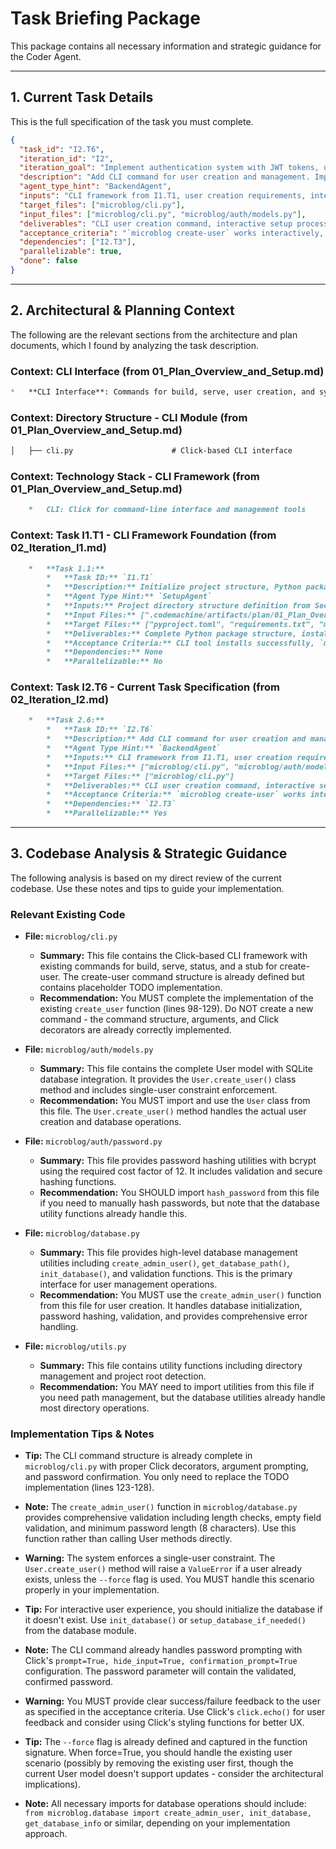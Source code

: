 # Task Briefing Package

This package contains all necessary information and strategic guidance for the Coder Agent.

---

## 1. Current Task Details

This is the full specification of the task you must complete.

```json
{
  "task_id": "I2.T6",
  "iteration_id": "I2",
  "iteration_goal": "Implement authentication system with JWT tokens, user management, and core data models for posts and images",
  "description": "Add CLI command for user creation and management. Implement interactive user setup for initial system configuration.",
  "agent_type_hint": "BackendAgent",
  "inputs": "CLI framework from I1.T1, user creation requirements, interactive command patterns",
  "target_files": ["microblog/cli.py"],
  "input_files": ["microblog/cli.py", "microblog/auth/models.py"],
  "deliverables": "CLI user creation command, interactive setup process, user management utilities",
  "acceptance_criteria": "`microblog create-user` works interactively, password validation implemented, user creation success/failure feedback provided",
  "dependencies": ["I2.T3"],
  "parallelizable": true,
  "done": false
}
```

---

## 2. Architectural & Planning Context

The following are the relevant sections from the architecture and plan documents, which I found by analyzing the task description.

### Context: CLI Interface (from 01_Plan_Overview_and_Setup.md)

```markdown
*   **CLI Interface**: Commands for build, serve, user creation, and system management
```

### Context: Directory Structure - CLI Module (from 01_Plan_Overview_and_Setup.md)

```markdown
│   ├── cli.py                      # Click-based CLI interface
```

### Context: Technology Stack - CLI Framework (from 01_Plan_Overview_and_Setup.md)

```markdown
    *   CLI: Click for command-line interface and management tools
```

### Context: Task I1.T1 - CLI Framework Foundation (from 02_Iteration_I1.md)

```markdown
    *   **Task 1.1:**
        *   **Task ID:** `I1.T1`
        *   **Description:** Initialize project structure, Python package setup, and basic CLI framework with Click. Create all necessary directories and files, set up pyproject.toml with dependencies, and implement basic CLI commands for build and serve operations.
        *   **Agent Type Hint:** `SetupAgent`
        *   **Inputs:** Project directory structure definition from Section 3, technology stack requirements from Section 2
        *   **Input Files:** [".codemachine/artifacts/plan/01_Plan_Overview_and_Setup.md"]
        *   **Target Files:** ["pyproject.toml", "requirements.txt", "microblog/__init__.py", "microblog/cli.py", "README.md", ".gitignore", "Makefile", "Dockerfile", "docker-compose.yml"]
        *   **Deliverables:** Complete Python package structure, installable CLI tool, dependency management setup, development environment configuration, basic documentation
        *   **Acceptance Criteria:** CLI tool installs successfully, `microblog --help` displays command structure, all directories created, dependencies resolve without conflicts, Docker setup functional
        *   **Dependencies:** None
        *   **Parallelizable:** No
```

### Context: Task I2.T6 - Current Task Specification (from 02_Iteration_I2.md)

```markdown
    *   **Task 2.6:**
        *   **Task ID:** `I2.T6`
        *   **Description:** Add CLI command for user creation and management. Implement interactive user setup for initial system configuration.
        *   **Agent Type Hint:** `BackendAgent`
        *   **Inputs:** CLI framework from I1.T1, user creation requirements, interactive command patterns
        *   **Input Files:** ["microblog/cli.py", "microblog/auth/models.py"]
        *   **Target Files:** ["microblog/cli.py"]
        *   **Deliverables:** CLI user creation command, interactive setup process, user management utilities
        *   **Acceptance Criteria:** `microblog create-user` works interactively, password validation implemented, user creation success/failure feedback provided
        *   **Dependencies:** `I2.T3`
        *   **Parallelizable:** Yes
```

---

## 3. Codebase Analysis & Strategic Guidance

The following analysis is based on my direct review of the current codebase. Use these notes and tips to guide your implementation.

### Relevant Existing Code

*   **File:** `microblog/cli.py`
    *   **Summary:** This file contains the Click-based CLI framework with existing commands for build, serve, status, and a stub for create-user. The create-user command structure is already defined but contains placeholder TODO implementation.
    *   **Recommendation:** You MUST complete the implementation of the existing `create_user` function (lines 98-129). Do NOT create a new command - the command structure, arguments, and Click decorators are already correctly implemented.

*   **File:** `microblog/auth/models.py`
    *   **Summary:** This file contains the complete User model with SQLite database integration. It provides the `User.create_user()` class method and includes single-user constraint enforcement.
    *   **Recommendation:** You MUST import and use the `User` class from this file. The `User.create_user()` method handles the actual user creation and database operations.

*   **File:** `microblog/auth/password.py`
    *   **Summary:** This file provides password hashing utilities with bcrypt using the required cost factor of 12. It includes validation and secure hashing functions.
    *   **Recommendation:** You SHOULD import `hash_password` from this file if you need to manually hash passwords, but note that the database utility functions already handle this.

*   **File:** `microblog/database.py`
    *   **Summary:** This file provides high-level database management utilities including `create_admin_user()`, `get_database_path()`, `init_database()`, and validation functions. This is the primary interface for user management operations.
    *   **Recommendation:** You MUST use the `create_admin_user()` function from this file for user creation. It handles database initialization, password hashing, validation, and provides comprehensive error handling.

*   **File:** `microblog/utils.py`
    *   **Summary:** This file contains utility functions including directory management and project root detection.
    *   **Recommendation:** You MAY need to import utilities from this file if you need path management, but the database utilities already handle most directory operations.

### Implementation Tips & Notes

*   **Tip:** The CLI command structure is already complete in `microblog/cli.py` with proper Click decorators, argument prompting, and password confirmation. You only need to replace the TODO implementation (lines 123-128).

*   **Note:** The `create_admin_user()` function in `microblog/database.py` provides comprehensive validation including length checks, empty field validation, and minimum password length (8 characters). Use this function rather than calling User methods directly.

*   **Warning:** The system enforces a single-user constraint. The `User.create_user()` method will raise a `ValueError` if a user already exists, unless the `--force` flag is used. You MUST handle this scenario properly in your implementation.

*   **Tip:** For interactive user experience, you should initialize the database if it doesn't exist. Use `init_database()` or `setup_database_if_needed()` from the database module.

*   **Note:** The CLI command already handles password prompting with Click's `prompt=True, hide_input=True, confirmation_prompt=True` configuration. The password parameter will contain the validated, confirmed password.

*   **Warning:** You MUST provide clear success/failure feedback to the user as specified in the acceptance criteria. Use Click's `click.echo()` for user feedback and consider using Click's styling functions for better UX.

*   **Tip:** The `--force` flag is already defined and captured in the function signature. When force=True, you should handle the existing user scenario (possibly by removing the existing user first, though the current User model doesn't support updates - consider the architectural implications).

*   **Note:** All necessary imports for database operations should include: `from microblog.database import create_admin_user, init_database, get_database_info` or similar, depending on your implementation approach.